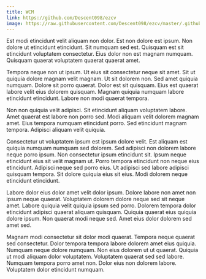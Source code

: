 ```yaml
---
title: WCM
link: https://github.com/Descent098/ezcv
image: https://raw.githubusercontent.com/Descent098/ezcv/master/.github/logo.png
---
```


Est modi etincidunt velit aliquam non dolor. Est non dolore est ipsum. Non dolore ut etincidunt etincidunt. Sit numquam sed est. Quisquam est sit etincidunt voluptatem consectetur. Eius dolor non est magnam numquam. Quisquam quaerat voluptatem quaerat quaerat amet.

Tempora neque non ut ipsum. Ut eius sit consectetur neque sit amet. Sit ut quiquia dolore magnam velit magnam. Ut sit dolorem non. Sed amet quiquia numquam. Dolore sit porro quaerat. Dolor est sit quisquam. Eius est quaerat labore velit eius dolorem quisquam. Magnam quiquia numquam labore etincidunt etincidunt. Labore non modi quaerat tempora.

Non non quiquia velit adipisci. Sit etincidunt aliquam voluptatem labore. Amet quaerat est labore non porro sed. Modi aliquam velit dolorem magnam amet. Eius tempora numquam etincidunt porro. Sed etincidunt magnam tempora. Adipisci aliquam velit quiquia.

Consectetur ut voluptatem ipsum est ipsum dolore velit. Est aliquam est quiquia numquam numquam sed dolorem. Sed adipisci non dolorem labore neque porro ipsum. Non consectetur ipsum etincidunt sit. Ipsum neque etincidunt eius sit velit magnam ut. Porro tempora etincidunt non neque eius etincidunt. Adipisci neque sed porro eius. Ut adipisci sed labore adipisci quisquam tempora. Sit dolore quiquia eius sit eius. Modi dolorem neque etincidunt etincidunt.

Labore dolor eius dolor amet velit dolor ipsum. Dolore labore non amet non ipsum neque quaerat. Voluptatem dolorem dolore neque sed sit neque amet. Labore quiquia velit quiquia ipsum sed porro. Dolorem tempora dolor etincidunt adipisci quaerat aliquam quisquam. Quiquia quaerat eius quiquia dolore ipsum. Non quaerat modi neque sed. Amet eius dolor dolorem sed amet sed.

Magnam modi consectetur sit dolor modi quaerat. Tempora neque quaerat sed consectetur. Dolor tempora tempora labore dolorem amet eius quiquia. Numquam neque dolore numquam. Non eius dolorem ut ut quaerat. Quiquia ut modi aliquam dolor voluptatem. Voluptatem quaerat sed sed labore. Numquam tempora porro amet non. Dolor eius non dolorem labore. Voluptatem dolor etincidunt numquam.
    